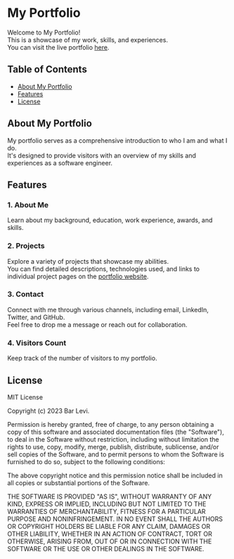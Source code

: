 # My Portfolio

Welcome to My Portfolio!<br>
This is a showcase of my work, skills, and experiences.<br>
You can visit the live portfolio [here](https://bar-levi-portfolio.netlify.app).

## Table of Contents

- [About My Portfolio](#about-my-portfolio)
- [Features](#features)
- [License](#license)

## About My Portfolio

My portfolio serves as a comprehensive introduction to who I am and what I do.<br>
It's designed to provide visitors with an overview of my skills and experiences as a software engineer.

## Features

### 1. About Me

Learn about my background, education, work experience, awards, and skills. 

### 2. Projects

Explore a variety of projects that showcase my abilities.<br>
You can find detailed descriptions, technologies used, and links to individual project pages on the [portfolio website](https://bar-levi-portfolio.netlify.app).

### 3. Contact

Connect with me through various channels, including email, LinkedIn, Twitter, and GitHub.<br>
Feel free to drop me a message or reach out for collaboration.

### 4. Visitors Count

Keep track of the number of visitors to my portfolio.

## License

MIT License

Copyright (c) 2023 Bar Levi.

Permission is hereby granted, free of charge, to any person obtaining a copy
of this software and associated documentation files (the "Software"), to deal
in the Software without restriction, including without limitation the rights
to use, copy, modify, merge, publish, distribute, sublicense, and/or sell
copies of the Software, and to permit persons to whom the Software is
furnished to do so, subject to the following conditions:

The above copyright notice and this permission notice shall be included in all
copies or substantial portions of the Software.

THE SOFTWARE IS PROVIDED "AS IS", WITHOUT WARRANTY OF ANY KIND, EXPRESS OR
IMPLIED, INCLUDING BUT NOT LIMITED TO THE WARRANTIES OF MERCHANTABILITY,
FITNESS FOR A PARTICULAR PURPOSE AND NONINFRINGEMENT. IN NO EVENT SHALL THE
AUTHORS OR COPYRIGHT HOLDERS BE LIABLE FOR ANY CLAIM, DAMAGES OR OTHER
LIABILITY, WHETHER IN AN ACTION OF CONTRACT, TORT OR OTHERWISE, ARISING FROM,
OUT OF OR IN CONNECTION WITH THE SOFTWARE OR THE USE OR OTHER DEALINGS IN THE
SOFTWARE.
